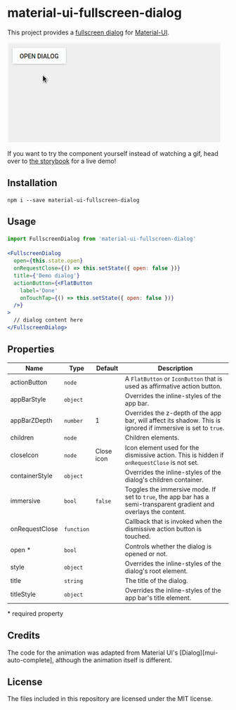 # material-ui-fullscreen-dialog
This project provides a [fullscreen dialog][dialogspec] for [Material-UI][mui].

![Demo](demo.gif)

If you want to try the component yourself instead of watching a gif, head over to [the storybook][gh-pages] for a live demo!

## Installation
```shell
npm i --save material-ui-fullscreen-dialog
```

## Usage


```jsx
import FullscreenDialog from 'material-ui-fullscreen-dialog'

<FullscreenDialog
  open={this.state.open}
  onRequestClose={() => this.setState({ open: false })}
  title={'Demo dialog'}
  actionButton={<FlatButton
    label='Done'
    onTouchTap={() => this.setState({ open: false })}
  />}
>
  // dialog content here
</FullscreenDialog>
```

## Properties
| Name | Type | Default | Description |
| --- | --- | --- | --- |
| actionButton | `node` | | A `FlatButton` or `IconButton` that is used as affirmative action button. |
| appBarStyle | `object` | | Overrides the inline-styles of the app bar. | 
| appBarZDepth | `number` | 1 | Overrides the z-depth of the app bar, will affect its shadow. This is ignored if immersive is set to `true`. |
| children | `node` | | Children elements. |
| closeIcon | `node` | Close icon | Icon element used for the dismissive action. This is hidden if `onRequestClose` is not set. |
| containerStyle | `object` | | Overrides the inline-styles of the dialog's children container. |
| immersive | `bool` | `false` | Toggles the immersive mode. If set to `true`, the app bar has a semi-transparent gradient and overlays the content. |
| onRequestClose | `function` | | Callback that is invoked when the dismissive action button is touched. |
| open * | `bool` | | Controls whether the dialog is opened or not. |
| style | `object` | | Overrides the inline-styles of the dialog's root element. |
| title | `string` | | The title of the dialog. |
| titleStyle | `object` | | Overrides the inline-styles of the app bar's title element. |

\* required property

## Credits
The code for the animation was adapted from Material UI's [Dialog][mui-auto-complete], although the animation itself is different.

## License
The files included in this repository are licensed under the MIT license.

[dialogspec]: https://material.io/guidelines/components/dialogs.html#dialogs-specs
[mui]: http://www.material-ui.com/#/
[gh-pages]: https://teamwertarbyte.github.io/material-ui-fullscreen-dialog/
[Dialog]: https://github.com/callemall/material-ui/blob/master/src/Dialog/Dialog.js
